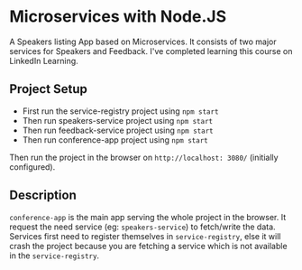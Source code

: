 # Microservices with Node.JS
  A Speakers listing App based on Microservices. It consists of two major services for Speakers and Feedback. 
  I've completed learning this course on LinkedIn Learning.

## Project Setup
   - First run the service-registry project using `npm start`
   - Then run speakers-service project using `npm start`
   - Then run feedback-service project using `npm start`
   - Then run conference-app project using `npm start`

Then run the project in the browser on `http://localhost: 3080/` (initially configured).

## Description
`conference-app` is the main app serving the whole project in the browser. It request the need service (eg: `speakers-service`) to fetch/write the data. Services first need to register themselves in `service-registry`, else it will crash the project because you are fetching a service which is not available in the `service-registry`.
